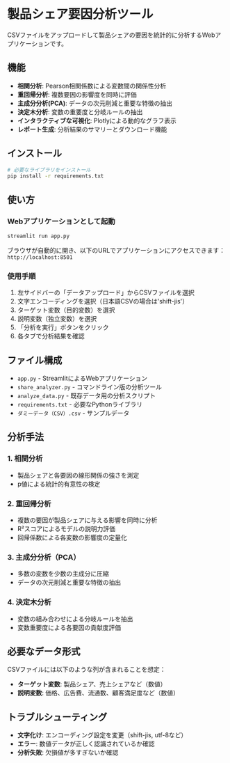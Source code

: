 # 製品シェア要因分析ツール

CSVファイルをアップロードして製品シェアの要因を統計的に分析するWebアプリケーションです。

## 機能

- **相関分析**: Pearson相関係数による変数間の関係性分析
- **重回帰分析**: 複数要因の影響度を同時に評価
- **主成分分析(PCA)**: データの次元削減と重要な特徴の抽出
- **決定木分析**: 変数の重要度と分岐ルールの抽出
- **インタラクティブな可視化**: Plotlyによる動的なグラフ表示
- **レポート生成**: 分析結果のサマリーとダウンロード機能

## インストール

```bash
# 必要なライブラリをインストール
pip install -r requirements.txt
```

## 使い方

### Webアプリケーションとして起動

```bash
streamlit run app.py
```

ブラウザが自動的に開き、以下のURLでアプリケーションにアクセスできます：
`http://localhost:8501`

### 使用手順

1. 左サイドバーの「データアップロード」からCSVファイルを選択
2. 文字エンコーディングを選択（日本語CSVの場合は'shift-jis'）
3. ターゲット変数（目的変数）を選択
4. 説明変数（独立変数）を選択
5. 「分析を実行」ボタンをクリック
6. 各タブで分析結果を確認

## ファイル構成

- `app.py` - StreamlitによるWebアプリケーション
- `share_analyzer.py` - コマンドライン版の分析ツール
- `analyze_data.py` - 既存データ用の分析スクリプト
- `requirements.txt` - 必要なPythonライブラリ
- `ダミーデータ（CSV）.csv` - サンプルデータ

## 分析手法

### 1. 相関分析
- 製品シェアと各要因の線形関係の強さを測定
- p値による統計的有意性の検定

### 2. 重回帰分析
- 複数の要因が製品シェアに与える影響を同時に分析
- R²スコアによるモデルの説明力評価
- 回帰係数による各変数の影響度の定量化

### 3. 主成分分析（PCA）
- 多数の変数を少数の主成分に圧縮
- データの次元削減と重要な特徴の抽出

### 4. 決定木分析
- 変数の組み合わせによる分岐ルールを抽出
- 変数重要度による各要因の貢献度評価

## 必要なデータ形式

CSVファイルには以下のような列が含まれることを想定：

- **ターゲット変数**: 製品シェア、売上シェアなど（数値）
- **説明変数**: 価格、広告費、流通数、顧客満足度など（数値）

## トラブルシューティング

- **文字化け**: エンコーディング設定を変更（shift-jis, utf-8など）
- **エラー**: 数値データが正しく認識されているか確認
- **分析失敗**: 欠損値が多すぎないか確認